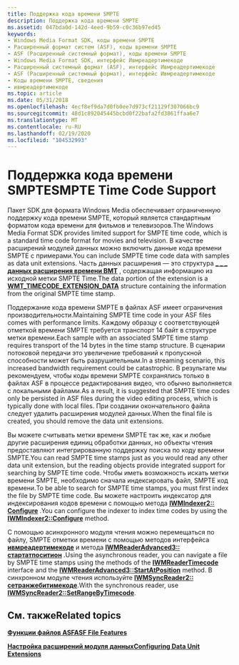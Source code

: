 ```yaml
---
title: Поддержка кода времени SMPTE
description: Поддержка кода времени SMPTE
ms.assetid: 047bda0d-142d-4eed-9b59-c0c36b97ed45
keywords:
- Windows Media Format SDK, коды времени SMPTE
- Расширенный формат систем (ASF), коды времени SMPTE
- ASF (Расширенный системный формат), коды времени SMPTE
- Windows Media Format SDK, интерфейс Ивмреадертимекоде
- Расширенный системный формат (ASF), интерфейс Ивмреадертимекоде
- ASF (Расширенный системный формат), интерфейс Ивмреадертимекоде
- Коды времени SMPTE, сведения
- ивмреадертимекоде
ms.topic: article
ms.date: 05/31/2018
ms.openlocfilehash: 4ecf8ef9da7d0fb0ee7d973cf21129f307066bc9
ms.sourcegitcommit: 48d1c892045445bcbd0f22bafa2fd3861ffaa6e7
ms.translationtype: MT
ms.contentlocale: ru-RU
ms.lasthandoff: 02/19/2020
ms.locfileid: "104532993"
---
```

# <a name="smpte-time-code-support"></a><span data-ttu-id="f9792-111">Поддержка кода времени SMPTE</span><span class="sxs-lookup"><span data-stu-id="f9792-111">SMPTE Time Code Support</span></span>

<span data-ttu-id="f9792-112">Пакет SDK для формата Windows Media обеспечивает ограниченную поддержку кода времени SMPTE, который является стандартным форматом кода времени для фильмов и телевизоров.</span><span class="sxs-lookup"><span data-stu-id="f9792-112">The Windows Media Format SDK provides limited support for SMPTE time code, which is a standard time code format for movies and television.</span></span> <span data-ttu-id="f9792-113">В качестве расширений модулей данных можно включить данные кода времени SMPTE с примерами.</span><span class="sxs-lookup"><span data-stu-id="f9792-113">You can include SMPTE time code data with samples as data unit extensions.</span></span> <span data-ttu-id="f9792-114">Часть данных расширения — это структура [**\_ \_ \_ данных расширения времени ВМТ**](/previous-versions/windows/desktop/api/Wmsdkidl/ns-wmsdkidl-wmt_timecode_extension_data) , содержащая информацию из исходной метки SMPTE Time.</span><span class="sxs-lookup"><span data-stu-id="f9792-114">The data portion of the extension is a [**WMT\_TIMECODE\_EXTENSION\_DATA**](/previous-versions/windows/desktop/api/Wmsdkidl/ns-wmsdkidl-wmt_timecode_extension_data) structure containing the information from the original SMPTE time stamp.</span></span>

<span data-ttu-id="f9792-115">Поддержание кода времени SMPTE в файлах ASF имеет ограничения производительности.</span><span class="sxs-lookup"><span data-stu-id="f9792-115">Maintaining SMPTE time code in your ASF files comes with performance limits.</span></span> <span data-ttu-id="f9792-116">Каждому образцу с соответствующей отметкой времени SMPTE требуется транспорт 14 байт в структуре метки времени.</span><span class="sxs-lookup"><span data-stu-id="f9792-116">Each sample with an associated SMPTE time stamp requires transport of the 14 bytes in the time stamp structure.</span></span> <span data-ttu-id="f9792-117">В сценарии потоковой передачи это увеличение требований к пропускной способности может быть разрушительным.</span><span class="sxs-lookup"><span data-stu-id="f9792-117">In a streaming scenario, this increased bandwidth requirement could be catastrophic.</span></span> <span data-ttu-id="f9792-118">В результате мы рекомендуем, чтобы коды времени SMPTE сохранялись только в файлах ASF в процессе редактирования видео, что обычно выполняется с локальными файлами.</span><span class="sxs-lookup"><span data-stu-id="f9792-118">As a result, it is suggested that SMPTE time codes only be persisted in ASF files during the video editing process, which is typically done with local files.</span></span> <span data-ttu-id="f9792-119">При создании окончательного файла следует удалить расширения модулей данных.</span><span class="sxs-lookup"><span data-stu-id="f9792-119">When the final file is created, you should remove the data unit extensions.</span></span>

<span data-ttu-id="f9792-120">Вы можете считывать метки времени SMPTE так же, как и любые другие расширения единиц обработки данных, но объекты чтения предоставляют интегрированную поддержку поиска по коду времени SMPTE.</span><span class="sxs-lookup"><span data-stu-id="f9792-120">You can read SMPTE time stamps just as you would read any other data unit extension, but the reading objects provide integrated support for searching by SMPTE time code.</span></span> <span data-ttu-id="f9792-121">Чтобы иметь возможность искать метки времени SMPTE, необходимо сначала индексировать файл, SMPTE код времени.</span><span class="sxs-lookup"><span data-stu-id="f9792-121">To be able to search for SMPTE time stamps, you must first index the file by SMPTE time code.</span></span> <span data-ttu-id="f9792-122">Вы можете настроить индексатор для индексирования кодов времени с помощью метода [**IWMIndexer2:: Configure**](/previous-versions/windows/desktop/api/Wmsdkidl/nf-wmsdkidl-iwmindexer2-configure) .</span><span class="sxs-lookup"><span data-stu-id="f9792-122">You can configure the indexer to index time codes by using the [**IWMIndexer2::Configure**](/previous-versions/windows/desktop/api/Wmsdkidl/nf-wmsdkidl-iwmindexer2-configure) method.</span></span>

<span data-ttu-id="f9792-123">С помощью асинхронного модуля чтения можно перемещаться по файлу, SMPTE отметки времени с помощью методов интерфейса [**ивмреадертимекоде**](/previous-versions/windows/desktop/api/wmsdkidl/nn-wmsdkidl-iwmreadertimecode) и метода [**IWMReaderAdvanced3:: стартатпоситион**](/previous-versions/windows/desktop/api/Wmsdkidl/nf-wmsdkidl-iwmreaderadvanced3-startatposition) .</span><span class="sxs-lookup"><span data-stu-id="f9792-123">Using the asynchronous reader, you can navigate a file by SMPTE time stamps using the methods of the [**IWMReaderTimecode**](/previous-versions/windows/desktop/api/wmsdkidl/nn-wmsdkidl-iwmreadertimecode) interface and the [**IWMReaderAdvanced3::StartAtPosition**](/previous-versions/windows/desktop/api/Wmsdkidl/nf-wmsdkidl-iwmreaderadvanced3-startatposition) method.</span></span> <span data-ttu-id="f9792-124">В синхронном модуле чтения используйте [**IWMSyncReader2:: сетранжебитимекоде**](/previous-versions/windows/desktop/api/Wmsdkidl/nf-wmsdkidl-iwmsyncreader2-setrangebytimecode).</span><span class="sxs-lookup"><span data-stu-id="f9792-124">With the synchronous reader, use [**IWMSyncReader2::SetRangeByTimecode**](/previous-versions/windows/desktop/api/Wmsdkidl/nf-wmsdkidl-iwmsyncreader2-setrangebytimecode).</span></span>

## <a name="related-topics"></a><span data-ttu-id="f9792-125">См. также</span><span class="sxs-lookup"><span data-stu-id="f9792-125">Related topics</span></span>

<dl> <dt>

[<span data-ttu-id="f9792-126">**Функции файлов ASF**</span><span class="sxs-lookup"><span data-stu-id="f9792-126">**ASF File Features**</span></span>](asf-file-features.md)
</dt> <dt>

[<span data-ttu-id="f9792-127">**Настройка расширений модуля данных**</span><span class="sxs-lookup"><span data-stu-id="f9792-127">**Configuring Data Unit Extensions**</span></span>](configuring-data-unit-extensions.md)
</dt> </dl>

 

 





